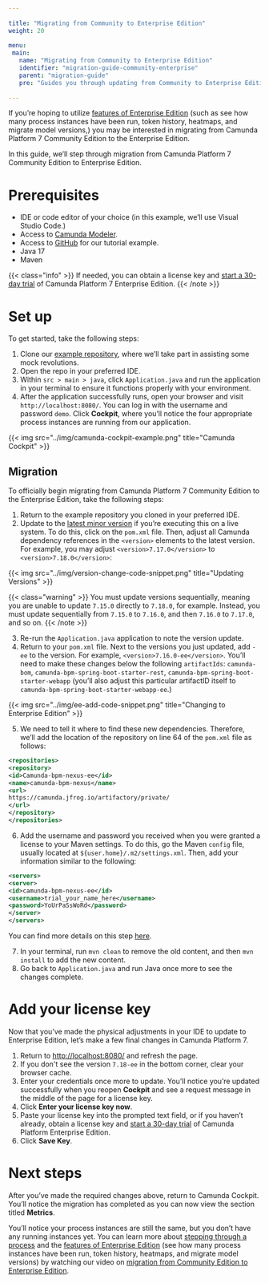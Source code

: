 ```yaml
---
 
title: "Migrating from Community to Enterprise Edition"
weight: 20
 
menu:
 main:
   name: "Migrating from Community to Enterprise Edition"
   identifier: "migration-guide-community-enterprise"
   parent: "migration-guide"
   pre: "Guides you through updating from Community to Enterprise Edition."
 
---
```


If you’re hoping to utilize [features of Enterprise Edition](https://camunda.com/enterprise/) (such as see how many process instances have been run, token history, heatmaps, and migrate model versions,) you may be interested in migrating from Camunda Platform 7 Community Edition to the Enterprise Edition.

In this guide, we’ll step through migration from Camunda Platform 7 Community Edition to Enterprise Edition.

# Prerequisites

- IDE or code editor of your choice (in this example, we’ll use Visual Studio Code.)
- Access to [Camunda Modeler](https://camunda.com/download/modeler/).
- Access to [GitHub](https://github.com/camunda-community-hub/Camunda-7-Spring-Boot-Tutorial-Lafayette) for our tutorial example.
- Java 17
- Maven

{{< class="info" >}}
If needed, you can obtain a license key and [start a 30-day trial](https://camunda.com/download/enterprise/) of Camunda Platform 7 Enterprise Edition.
{{< /note >}}

# Set up

To get started, take the following steps:

1. Clone our [example repository](https://github.com/camunda-community-hub/Camunda-7-Spring-Boot-Tutorial-Lafayette), where we’ll take part in assisting some mock revolutions.
2. Open the repo in your preferred IDE.
3. Within `src > main > java`, click `Application.java` and run the application in your terminal to ensure it functions properly with your environment.
4. After the application successfully runs, open your browser and visit `http://localhost:8080/`. You can log in with the username and password `demo`.
Click **Cockpit**, where you’ll notice the four appropriate process instances are running from our application.

{{< img src="../img/camunda-cockpit-example.png" title="Camunda Cockpit" >}}

## Migration

To officially begin migrating from Camunda Platform 7 Community Edition to the Enterprise Edition, take the following steps:

1. Return to the example repository you cloned in your preferred IDE.
2. Update to the [latest minor version](https://docs.camunda.org/manual/latest/update/minor/) if you’re executing this on a live system. To do this, click on the `pom.xml` file. Then, adjust all Camunda dependency references in the `<version>` elements to the latest version. For example, you may adjust `<version>7.17.0</version>` to `<version>7.18.0</version>`:

{{< img src="../img/version-change-code-snippet.png" title="Updating Versions" >}}

{{< class="warning" >}}
You must update versions sequentially, meaning you are unable to update `7.15.0` directly to `7.18.0`, for example. Instead, you must update sequentially from `7.15.0` to `7.16.0`, and then `7.16.0` to `7.17.0`, and so on.
{{< /note >}}

3. Re-run the `Application.java` application to note the version update.
4. Return to your `pom.xml` file. Next to the versions you just updated, add `-ee` to the version. For example, `<version>7.16.0-ee</version>`. You’ll need to make these changes below the following `artifactIds`: `camunda-bom`, `camunda-bpm-spring-boot-starter-rest`, `camunda-bpm-spring-boot-starter-webapp` (you’ll also adjust this particular artifactID itself to `camunda-bpm-spring-boot-starter-webapp-ee`.)

{{< img src="../img/ee-add-code-snippet.png" title="Changing to Enterprise Edition" >}}

5. We need to tell it where to find these new dependencies. Therefore, we’ll add the location of the repository on line 64 of the `pom.xml` file as follows:

```xml
<repositories>
<repository>
<id>Camunda-bpm-nexus-ee</id>
<name>camunda-bpm-nexus</name>
<url>
https://camunda.jfrog.io/artifactory/private/
</url>
</repository>
</repositories>
```

6. Add the username and password you received when you were granted a license to your Maven settings. To do this, go the Maven `config` file, usually located at `${user.home}/.m2/settings.xml`. Then, add your information similar to the following:

```xml
<servers>
<server>
<id>camunda-bpm-nexus-ee</id>
<username>trial_your_name_here</username>
<password>YoUrPaSsWoRd</password>
</server>
</servers>
```

You can find more details on this step [here](https://maven.apache.org/settings.html).

7. In your terminal, run `mvn clean` to remove the old content, and then `mvn install` to add the new content.
8. Go back to `Application.java` and run Java once more to see the changes complete.

# Add your license key

Now that you’ve made the physical adjustments in your IDE to update to Enterprise Edition, let’s make a few final changes in Camunda Platform 7.

1. Return to [http://localhost:8080/](http://localhost:8080/) and refresh the page.
2. If you don't see the version `7.18-ee` in the bottom corner, clear your browser cache.
3. Enter your credentials once more to update. You’ll notice you’re updated successfully when you reopen **Cockpit** and see a request message in the middle of the page for a license key.
4. Click **Enter your license key now**.
5. Paste your license key into the prompted text field, or if you haven’t already, obtain a license key and [start a 30-day trial](https://camunda.com/download/enterprise/) of Camunda Platform Enterprise Edition.
6. Click **Save Key**.

# Next steps

After you’ve made the required changes above, return to Camunda Cockpit. You’ll notice the migration has completed as you can now view the section titled **Metrics**.

You’ll notice your process instances are still the same, but you don’t have any running instances yet. You can learn more about [stepping through a process](https://youtu.be/8RXUdbGQaEo?t=757) and the [features of Enterprise Edition](https://youtu.be/8RXUdbGQaEo?t=918) (see how many process instances have been run, token history, heatmaps, and migrate model versions) by watching our video on [migration from Community Edition to Enterprise Edition](https://www.youtube.com/watch?v=8RXUdbGQaEo&list=PPSV).
